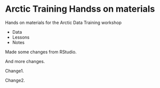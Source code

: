 # Arctic Training Handss on materials

Hands on materials for the Arctic Data Training workshop

* Data
* Lessons
* Notes

Made some changes from RStudio.

And more changes.

Change1.

Change2.
